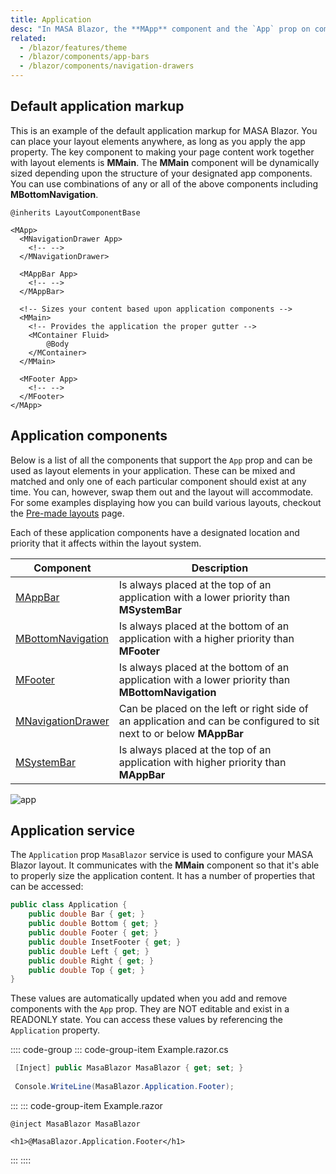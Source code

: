 ```yaml
---
title: Application
desc: "In MASA Blazor, the **MApp** component and the `App` prop on components like **MNavigationDrawer**, **MAppBar**, **MFooter** and more, help bootstrap your application with the proper sizing around **MMain** component. This allows you to create truly unique interfaces without the hassle of managing your layout sizing. The **MApp** component is REQUIRED for all applications. This is the mount point for many of MASA Blazor's components and functionality and ensures that it propagates the default application variant (dark/light) to children components and also ensures proper cross-browser support for certain click events in browsers like Safari. **MApp** should only be rendered within your application ONCE."
related:
  - /blazor/features/theme
  - /blazor/components/app-bars
  - /blazor/components/navigation-drawers
---
```


<app-alert type="error" content="In order for your application to work properly, you must wrap it in a **MApp** component. This component is required for ensuring 
proper cross-browser compatibility. **MApp** can exist anywhere inside the body of your app, however, there should only be one and it must be the parent of ALL MASA Blazor components.">
</app-alert>

<app-alert type="info" content="If you are using multiple layouts in your application you will need to ensure each root layout file that will contain MASA Blazor 
components has a MApp at the root of its template."></app-alert>

## Default application markup

This is an example of the default application markup for MASA Blazor. You can place your layout elements anywhere, 
as long as you apply the app property. The key component to making your page content work together with layout elements 
is **MMain**. The **MMain** component will be dynamically sized depending upon the structure of your designated app components. 
You can use combinations of any or all of the above components including **MBottomNavigation**.

```cshtml MainLayout.razor 
@inherits LayoutComponentBase

<MApp>
  <MNavigationDrawer App>
    <!-- -->
  </MNavigationDrawer>

  <MAppBar App>
    <!-- -->
  </MAppBar>

  <!-- Sizes your content based upon application components -->
  <MMain>
    <!-- Provides the application the proper gutter -->
    <MContainer Fluid>
        @Body
    </MContainer>
  </MMain>

  <MFooter App>
    <!-- -->
  </MFooter>
</MApp>

```

<app-alert type="info" content="Applying the `App` prop automatically applies `position:fixed` to the layout element. If your application calls for an absolute element, 
you can overwrite this functionality by using the `Absolute` prop."></app-alert>

<app-alert type="warning" content="About how to avoid the entry animation of **MMain** and **MAppBar** when first loaded, please refer to [Frequently Asked Questions](/blazor/getting-started/frequently-asked-questions#avoid-the-entry-animation-of-main-and-app-bar)"></app-alert>

## Application components

Below is a list of all the components that support the `App` prop and can be used as layout elements in your application. 
These can be mixed and matched and only one of each particular component should exist at any time. You can, however, 
swap them out and the layout will accommodate. For some examples displaying how you can build various layouts, checkout the [Pre-made layouts](/blazor/getting-started/wireframes) page.

Each of these application components have a designated location and priority that it affects within the layout system.

| Component                                                  | Description                                                                                                         |
|------------------------------------------------------------|---------------------------------------------------------------------------------------------------------------------|
| [MAppBar](/blazor/components/app-bars)                     | Is always placed at the top of an application with a lower priority than **MSystemBar**                             |
| [MBottomNavigation](/blazor/components/bottom-navigation)  | Is always placed at the bottom of an application with a higher priority than **MFooter**                            |
| [MFooter](/blazor/components/footers)                      | Is always placed at the bottom of an application with a lower priority than **MBottomNavigation**                   |
| [MNavigationDrawer](/blazor/components/navigation-drawers) | Can be placed on the left or right side of an application and can be configured to sit next to or below **MAppBar** |
| [MSystemBar](/blazor/components/system-bars)               | Is always placed at the top of an application with higher priority than  **MAppBar**                                |

![app](https://cdn.masastack.com/stack/doc/blazor/layouts/app.png)

## Application service

The `Application` prop `MasaBlazor` service is used to configure your MASA Blazor layout. It communicates with the **MMain** component so that it's able to properly size the application content. 
It has a number of properties that can be accessed:

```csharp
public class Application {
    public double Bar { get; }
    public double Bottom { get; }
    public double Footer { get; }
    public double InsetFooter { get; }
    public double Left { get; }
    public double Right { get; }
    public double Top { get; }
}
```

These values are automatically updated when you add and remove components with the `App` prop. They are NOT editable and exist in a READONLY state. 
You can access these values by referencing the `Application` property.

:::: code-group
::: code-group-item Example.razor.cs
``` csharp
 [Inject] public MasaBlazor MasaBlazor { get; set; }
 
 Console.WriteLine(MasaBlazor.Application.Footer);
```
:::
::: code-group-item Example.razor
``` razor
@inject MasaBlazor MasaBlazor

<h1>@MasaBlazor.Application.Footer</h1>
```
:::
::::
